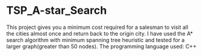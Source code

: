 # TSP_A-star_Search
This project gives you a minimum cost required for a salesman to visit all the cities almost once and return back to the origin city. I have used the A* search algorithm with minimum spanning tree heuristic and tested for a larger graph(greater than 50 nodes). The programming language used: C++
